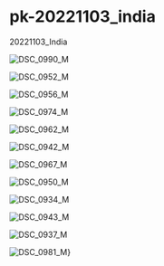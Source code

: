 # pk-20221103_india
20221103_India

![DSC_0990_M](public/img/DSC_0990_M.jpg)

![DSC_0952_M](public/img/DSC_0952_M.jpg)

![DSC_0956_M](public/img/DSC_0956_M.jpg)

![DSC_0974_M](public/img/DSC_0974_M.jpg)

![DSC_0962_M](public/img/DSC_0962_M.jpg)

![DSC_0942_M](public/img/DSC_0942_M.jpg)

![DSC_0967_M](public/img/DSC_0967_M.jpg)

![DSC_0950_M](public/img/DSC_0950_M.jpg)

![DSC_0934_M](public/img/DSC_0934_M.jpg)

![DSC_0943_M](public/img/DSC_0943_M.jpg)

![DSC_0937_M](public/img/DSC_0937_M.jpg)

![DSC_0981_M](public/img/DSC_0981_M.jpg)}